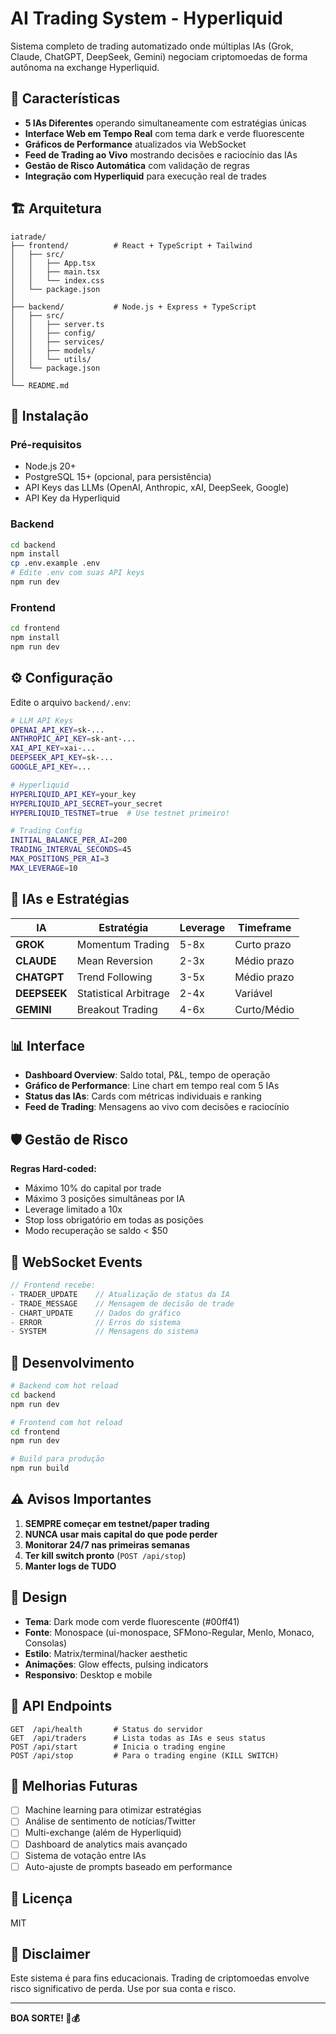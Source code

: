 # AI Trading System - Hyperliquid

Sistema completo de trading automatizado onde múltiplas IAs (Grok, Claude, ChatGPT, DeepSeek, Gemini) negociam criptomoedas de forma autônoma na exchange Hyperliquid.

## 🎯 Características

- **5 IAs Diferentes** operando simultaneamente com estratégias únicas
- **Interface Web em Tempo Real** com tema dark e verde fluorescente
- **Gráficos de Performance** atualizados via WebSocket
- **Feed de Trading ao Vivo** mostrando decisões e raciocínio das IAs
- **Gestão de Risco Automática** com validação de regras
- **Integração com Hyperliquid** para execução real de trades

## 🏗️ Arquitetura

```
iatrade/
├── frontend/          # React + TypeScript + Tailwind
│   ├── src/
│   │   ├── App.tsx
│   │   ├── main.tsx
│   │   └── index.css
│   └── package.json
│
├── backend/           # Node.js + Express + TypeScript
│   ├── src/
│   │   ├── server.ts
│   │   ├── config/
│   │   ├── services/
│   │   ├── models/
│   │   └── utils/
│   └── package.json
│
└── README.md
```

## 🚀 Instalação

### Pré-requisitos

- Node.js 20+
- PostgreSQL 15+ (opcional, para persistência)
- API Keys das LLMs (OpenAI, Anthropic, xAI, DeepSeek, Google)
- API Key da Hyperliquid

### Backend

```bash
cd backend
npm install
cp .env.example .env
# Edite .env com suas API keys
npm run dev
```

### Frontend

```bash
cd frontend
npm install
npm run dev
```

## ⚙️ Configuração

Edite o arquivo `backend/.env`:

```bash
# LLM API Keys
OPENAI_API_KEY=sk-...
ANTHROPIC_API_KEY=sk-ant-...
XAI_API_KEY=xai-...
DEEPSEEK_API_KEY=sk-...
GOOGLE_API_KEY=...

# Hyperliquid
HYPERLIQUID_API_KEY=your_key
HYPERLIQUID_API_SECRET=your_secret
HYPERLIQUID_TESTNET=true  # Use testnet primeiro!

# Trading Config
INITIAL_BALANCE_PER_AI=200
TRADING_INTERVAL_SECONDS=45
MAX_POSITIONS_PER_AI=3
MAX_LEVERAGE=10
```

## 🤖 IAs e Estratégias

| IA | Estratégia | Leverage | Timeframe |
|---|---|---|---|
| **GROK** | Momentum Trading | 5-8x | Curto prazo |
| **CLAUDE** | Mean Reversion | 2-3x | Médio prazo |
| **CHATGPT** | Trend Following | 3-5x | Médio prazo |
| **DEEPSEEK** | Statistical Arbitrage | 2-4x | Variável |
| **GEMINI** | Breakout Trading | 4-6x | Curto/Médio |

## 📊 Interface

- **Dashboard Overview**: Saldo total, P&L, tempo de operação
- **Gráfico de Performance**: Line chart em tempo real com 5 IAs
- **Status das IAs**: Cards com métricas individuais e ranking
- **Feed de Trading**: Mensagens ao vivo com decisões e raciocínio

## 🛡️ Gestão de Risco

**Regras Hard-coded:**
- Máximo 10% do capital por trade
- Máximo 3 posições simultâneas por IA
- Leverage limitado a 10x
- Stop loss obrigatório em todas as posições
- Modo recuperação se saldo < $50

## 📡 WebSocket Events

```typescript
// Frontend recebe:
- TRADER_UPDATE    // Atualização de status da IA
- TRADE_MESSAGE    // Mensagem de decisão de trade
- CHART_UPDATE     // Dados do gráfico
- ERROR            // Erros do sistema
- SYSTEM           // Mensagens do sistema
```

## 🔧 Desenvolvimento

```bash
# Backend com hot reload
cd backend
npm run dev

# Frontend com hot reload
cd frontend
npm run dev

# Build para produção
npm run build
```

## ⚠️ Avisos Importantes

1. **SEMPRE começar em testnet/paper trading**
2. **NUNCA usar mais capital do que pode perder**
3. **Monitorar 24/7 nas primeiras semanas**
4. **Ter kill switch pronto** (`POST /api/stop`)
5. **Manter logs de TUDO**

## 🎨 Design

- **Tema**: Dark mode com verde fluorescente (#00ff41)
- **Fonte**: Monospace (ui-monospace, SFMono-Regular, Menlo, Monaco, Consolas)
- **Estilo**: Matrix/terminal/hacker aesthetic
- **Animações**: Glow effects, pulsing indicators
- **Responsivo**: Desktop e mobile

## 📝 API Endpoints

```
GET  /api/health       # Status do servidor
GET  /api/traders      # Lista todas as IAs e seus status
POST /api/start        # Inicia o trading engine
POST /api/stop         # Para o trading engine (KILL SWITCH)
```

## 🔮 Melhorias Futuras

- [ ] Machine learning para otimizar estratégias
- [ ] Análise de sentimento de notícias/Twitter
- [ ] Multi-exchange (além de Hyperliquid)
- [ ] Dashboard de analytics mais avançado
- [ ] Sistema de votação entre IAs
- [ ] Auto-ajuste de prompts baseado em performance

## 📄 Licença

MIT

## 🚨 Disclaimer

Este sistema é para fins educacionais. Trading de criptomoedas envolve risco significativo de perda. Use por sua conta e risco.

---

**BOA SORTE! 🚀💰**
